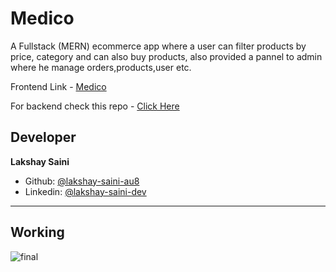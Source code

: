 # Medico

A Fullstack (MERN) ecommerce app where a user can filter products by price, category and can also buy products, also provided a pannel to admin where he manage orders,products,user etc.


Frontend Link - [Medico](https://med-front.vercel.app/)

For backend check this repo - [Click Here](https://github.com/lakshay-saini-au8/medico-backend)

## Developer
**Lakshay Saini**
- Github: [@lakshay-saini-au8](https://github.com/lakshay-saini-au8)
- Linkedin: [@lakshay-saini-dev](https://www.linkedin.com/in/lakshay-saini-dev/)
---
## Working

![final](https://github.com/lakshay-saini-au8/med-front/blob/master/medico.gif)



